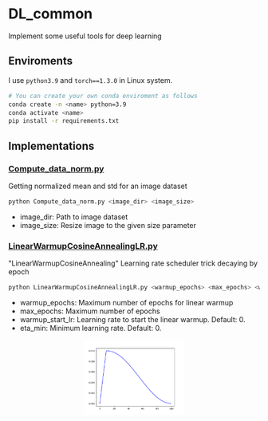 # DL_common
Implement some useful tools for deep learning

## Enviroments
I use `python3.9` and `torch==1.3.0` in Linux system.
```bash
# You can create your own conda enviroment as follows
conda create -n <name> python=3.9
conda activate <name>
pip install -r requirements.txt
```

## Implementations
### [Compute_data_norm.py](https://github.com/come880412/DL_common/blob/main/Compute_data_norm.py)
Getting normalized mean and std for an image dataset
```bash
python Compute_data_norm.py <image_dir> <image_size>
```
- image_dir: Path to image dataset
- image_size: Resize image to the given size parameter

### [LinearWarmupCosineAnnealingLR.py](https://github.com/come880412/DL_common/blob/main/LinearWarmupCosineAnnealingLR.py)
"LinearWarmupCosineAnnealing" Learning rate scheduler trick decaying by epoch
```bash
python LinearWarmupCosineAnnealingLR.py <warmup_epochs> <max_epochs> <warmup_start_lr> <eta_min>
```
- warmup_epochs: Maximum number of epochs for linear warmup
- max_epochs: Maximum number of epochs
- warmup_start_lr: Learning rate to start the linear warmup. Default: 0.
- eta_min: Minimum learning rate. Default: 0.

<p align="center">
<img src="https://github.com/come880412/DL_common/blob/main/images/lr_decay.png" width=40% height=40%>
</p>